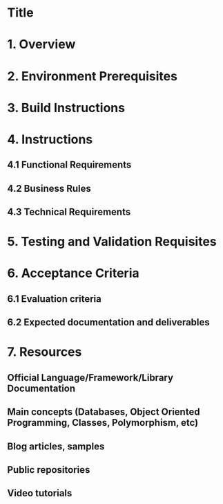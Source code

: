 # Title

# 1. Overview

# 2. Environment Prerequisites

# 3. Build Instructions

# 4. Instructions

## 4.1 Functional Requirements
## 4.2 Business Rules
## 4.3 Technical Requirements

# 5. Testing and Validation Requisites

# 6. Acceptance Criteria

## 6.1 Evaluation criteria
## 6.2 Expected documentation and deliverables

# 7. Resources

## Official Language/Framework/Library Documentation 
## Main concepts (Databases, Object Oriented Programming, Classes, Polymorphism, etc)
## Blog articles, samples
## Public repositories
## Video tutorials
